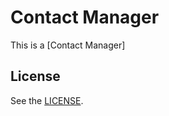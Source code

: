 # Contact Manager

This is a [Contact Manager]

## License

See the [LICENSE](https://github.com/svenfuchs/micro_migrations/blob/master/LICENSE).

